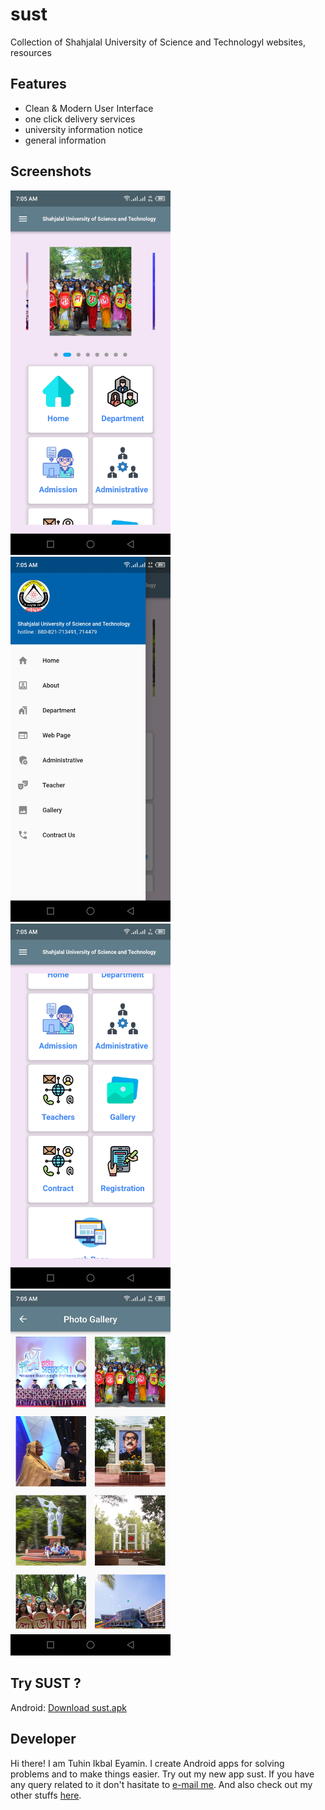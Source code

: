 # sust

Collection of Shahjalal University of Science and Technologyl websites, resources


## Features

 - Clean & Modern User Interface
 - one click delivery services
 - university information notice
 - general information


## Screenshots

<img src="assets/Screenshots/Screenshot_1.jpg" width="256">
<img src="assets/Screenshots/Screenshot_2.jpg" width="256">
<img src="assets/screenshots/Screenshot_3.jpg" width="256">
<img src="assets/Screenshots/Screenshot_4.jpg" width="256">




## Try SUST ?

Android: [Download sust.apk](https://github.com/codereyamin/)


## Developer

Hi there! I am Tuhin Ikbal Eyamin. I create Android apps for solving problems and to make things easier. Try out my new app sust. If you have any query related to it don't hasitate to [e-mail me](mailto:codereyamin@gmail.com). And also check out my other stuffs [here](https://github.com/codereyamin).



